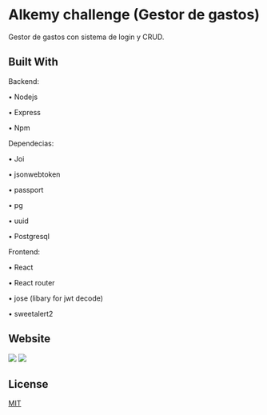 # Alkemy challenge (Gestor de gastos)

Gestor de gastos con sistema de login y CRUD.

## Built With

Backend:

• Nodejs

• Express

• Npm

Dependecias:

• Joi

• jsonwebtoken

• passport

• pg

• uuid

• Postgresql

Frontend:

• React

• React router

• jose (libary for jwt decode)

• sweetalert2


## Website

![](https://i.ibb.co/Swqf2XP/image.png)
![](https://i.ibb.co/sJMW5K5/image.png)

## License
[MIT](https://choosealicense.com/licenses/mit/)

[1]: https://dragon-ball-super-api.herokuapp.com/es/documentacion
